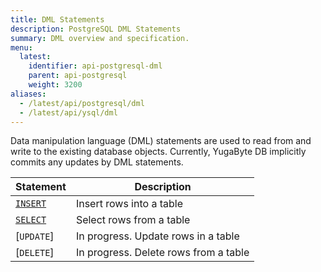 ```yaml
---
title: DML Statements
description: PostgreSQL DML Statements
summary: DML overview and specification.
menu:
  latest:
    identifier: api-postgresql-dml
    parent: api-postgresql
    weight: 3200
aliases:
  - /latest/api/postgresql/dml
  - /latest/api/ysql/dml
---
```


Data manipulation language (DML) statements are used to read from and write to the existing database objects. Currently, YugaByte DB implicitly commits any updates by DML statements.

Statement | Description |
----------|-------------|
[`INSERT`](../dml_insert) | Insert rows into a table |
[`SELECT`](../dml_select) | Select rows from a table |
[`UPDATE`] | In progress. Update rows in a table |
[`DELETE`] | In progress. Delete rows from a table |
